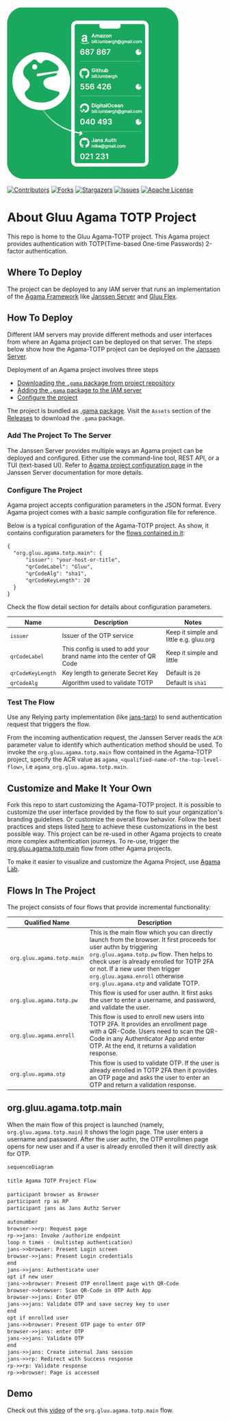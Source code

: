 ![logo](./logo.png)

[![Contributors][contributors-shield]](contributors-url)
[![Forks][forks-shield]](forks-url)
[![Stargazers][stars-shield]](stars-url)
[![Issues][issues-shield]](issues-url)
[![Apache License][license-shield]](license-url)

# About Gluu Agama TOTP Project

This repo is home to the Gluu Agama-TOTP project. This Agama project provides 
authentication with TOTP(Time-based One-time Passwords) 2-factor authentication.

## Where To Deploy

The project can be deployed to any IAM server that runs an implementation of 
the [Agama Framework](https://docs.jans.io/head/agama/introduction/) like 
[Janssen Server](https://jans.io) and [Gluu Flex](https://gluu.org/flex/).

## How To Deploy

Different IAM servers may provide different methods and 
user interfaces from where an Agama project can be deployed on that server. 
The steps below show how the Agama-TOTP project can be deployed on the 
[Janssen Server](https://jans.io). 

Deployment of an Agama project involves three steps

- [Downloading the `.gama` package from project repository](#download-the-project)
- [Adding the `.gama` package to the IAM server](#add-the-project-to-the-server)
- [Configure the project](#configure-the-project)


The project is bundled as 
[.gama package](https://docs.jans.io/head/agama/gama-format/). 
Visit the `Assets` section of the 
[Releases](https://github.com/GluuFederation/agama-OATH-TOTP/releases) to download 
the `.gama` package.


### Add The Project To The Server

 The Janssen Server provides multiple ways an Agama project can be 
 deployed and configured. Either use the command-line tool, REST API, or a 
 TUI (text-based UI). Refer to 
 [Agama project configuration page](https://docs.jans.io/head/admin/config-guide/auth-server-config/agama-project-configuration/) 
 in the Janssen Server documentation for more details.


### Configure The Project

Agama project accepts configuration parameters in the JSON format. Every Agama 
project comes with a basic sample configuration file for reference.

Below is a typical configuration of the Agama-TOTP project. As show, it contains
configuration parameters for the [flows contained in it](#flows-in-the-project):
```
{
  "org.gluu.agama.totp.main": {
      "issuer": "your-host-or-title",
      "qrCodeLabel": "Gluu",
      "qrCodeAlg": "sha1",
      "qrCodeKeyLength": 20
  }
}
```

Check the flow detail section for details about configuration parameters.


| Name              | Description                                                           | Notes                                   |
| ----------------- | --------------------------------------------------------------------- | --------------------------------------- |
| `issuer`          | Issuer of the OTP service                                             | Keep it simple and little e.g. gluu.org |
| `qrCodeLabel`     | This config is used to add your brand name into the center of QR Code | Keep it simple and little               |
| `qrCodeKeyLength` | Key length to generate Secret Key                                     | Default is `20`                         |
| `qrCodeAlg`       | Algorithm used to validate TOTP                                       | Default is `sha1`                       |



### Test The Flow

Use any Relying party implementation (like [jans-tarp](https://github.com/JanssenProject/jans/tree/main/demos/jans-tarp)) 
to send authentication request that triggers the flow.

From the incoming authentication request, the Janssen Server reads the `ACR` 
parameter value to identify which authentication method should be used. 
To invoke the `org.gluu.agama.totp.main` flow contained in the  Agama-TOTP project, 
specify the ACR value as `agama_<qualified-name-of-the-top-level-flow>`, 
i.e  `agama_org.gluu.agama.totp.main`.



## Customize and Make It Your Own

Fork this repo to start customizing the Agama-TOTP project. It is possible to 
customize the user interface provided by the flow to suit your organization's 
branding 
guidelines. Or customize the overall flow behavior. Follow the best 
practices and steps listed 
[here](https://docs.jans.io/head/admin/developer/agama/agama-best-practices/#project-reuse-and-customizations) 
to achieve these customizations in the best possible way.
This  project can be re-used in other Agama projects to create more complex
 authentication journeys. To re-use, trigger the 
 [org.gluu.agama.totp.main](#flows-in-the-project) flow from other Agama projects.

To make it easier to visualize and customize the Agama Project, use 
[Agama Lab](https://cloud.gluu.org/agama-lab/login).

## Flows In The Project


The project consists of four flows that provide incremental functionality:

| Qualified Name             | Description                                                                                                                                                                                                                                                                                                                |
| -------------------------- | -------------------------------------------------------------------------------------------------------------------------------------------------------------------------------------------------------------------------------------------------------------------------------------------------------------------------- |
| `org.gluu.agama.totp.main` | This is the main flow which you can directly launch from the browser. It first proceeds for user authn by triggering `org.gluu.agama.totp.pw` flow. Then helps to check user is already enrolled for TOTP 2FA or not. If a new user then trigger `org.gluu.agama.enroll` otherwise `org.gluu.agama.otp` and validate TOTP. |
| `org.gluu.agama.totp.pw`   | This flow is used for user authn. It first asks the user to enter a username, and password, and validate the user.                                                                                                                                                                                                         |
| `org.gluu.agama.enroll`    | This flow is used to enroll new users into TOTP 2FA. It provides an enrollment page with a QR-Code. Users need to scan the QR-Code in any Authenticator App and enter OTP. At the end, it returns a validation response.                                                                                                   |
| `org.gluu.agama.otp`       | This flow is used to validate OTP. If the user is already enrolled in TOTP 2FA then it provides an OTP page and asks the user to enter an OTP and return a validation response.                                                                                                                                            |


## org.gluu.agama.totp.main

When the main flow of this project is launched 
(namely, `org.gluu.agama.totp.main`) it shows the login page. The user enters a 
username and password. After the user authn, the OTP enrollmen page opens for 
new user and if a user is already enrolled then it will directly ask for OTP.

```mermaid
sequenceDiagram

title Agama TOTP Project Flow

participant browser as Browser
participant rp as RP
participant jans as Jans Authz Server

autonumber
browser->>rp: Request page
rp->>jans: Invoke /authorize endpoint
loop n times - (multistep authentication)
jans->>browser: Present Login screen
browser->>jans: Present Login credentials
end
jans->>jans: Authenticate user
opt if new user
jans->>browser: Present OTP enrollment page with QR-Code
browser->>browser: Scan QR-Code in OTP Auth App
browser->>jans: Enter OTP
jans->>jans: Validate OTP and save secrey key to user
end
opt if enrolled user
jans->>browser: Present OTP page to enter OTP
browser->>jans: enter OTP
jans->>jans: Validate OTP
end
jans->>jans: Create internal Jans session
jans->>rp: Redirect with Success response
rp->>rp: Validate response
rp->>browser: Page is accessed
```

## Demo

Check out this [video](https://www.loom.com/share/56cb3b2328dd48a9b8a8ffb0b69646d1) 
of the `org.gluu.agama.totp.main` flow.

<!-- This are stats url reference for this repository -->

[contributors-shield]: https://img.shields.io/github/contributors/GluuFederation/agama-OATH-TOTP.svg?style=for-the-badge
[contributors-url]: https://github.com/GluuFederation/agama-OATH-TOTP/graphs/contributors
[forks-shield]: https://img.shields.io/github/forks/GluuFederation/agama-OATH-TOTP.svg?style=for-the-badge
[forks-url]: https://github.com/GluuFederation/agama-OATH-TOTP/network/members
[stars-shield]: https://img.shields.io/github/stars/GluuFederation/agama-OATH-TOTP?style=for-the-badge
[stars-url]: https://github.com/GluuFederation/agama-OATH-TOTP/stargazers
[issues-shield]: https://img.shields.io/github/issues/GluuFederation/agama-OATH-TOTP.svg?style=for-the-badge
[issues-url]: https://github.com/GluuFederation/agama-OATH-TOTP/issues
[license-shield]: https://img.shields.io/github/license/GluuFederation/agama-OATH-TOTP.svg?style=for-the-badge
[license-url]: https://github.com/GluuFederation/agama-OATH-TOTP/blob/main/LICENSE
